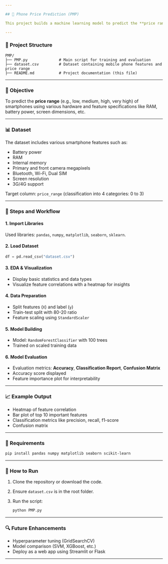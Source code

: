 ```yaml
---

## 📱 Phone Price Prediction (PMP)

This project builds a machine learning model to predict the **price range of mobile phones** based on technical specifications using a **Random Forest Classifier**. It involves data preprocessing, exploratory analysis, model training, and evaluation with visualizations.

---
```


### 📁 Project Structure

```
PMP/
├── PMP.py              # Main script for training and evaluation
├── dataset.csv         # Dataset containing mobile phone features and price range
├── README.md           # Project documentation (this file)
```

---

### 📌 Objective

To predict the **price range** (e.g., low, medium, high, very high) of smartphones using various hardware and feature specifications like RAM, battery power, screen dimensions, etc.

---

### 📊 Dataset

The dataset includes various smartphone features such as:

* Battery power
* RAM
* Internal memory
* Primary and front camera megapixels
* Bluetooth, Wi-Fi, Dual SIM
* Screen resolution
* 3G/4G support

Target column: `price_range` (classification into 4 categories: 0 to 3)

---

### 🧪 Steps and Workflow

#### 1. **Import Libraries**

Used libraries: `pandas`, `numpy`, `matplotlib`, `seaborn`, `sklearn`.

#### 2. **Load Dataset**

```python
df = pd.read_csv("dataset.csv")
```

#### 3. **EDA & Visualization**

* Display basic statistics and data types
* Visualize feature correlations with a heatmap for insights

#### 4. **Data Preparation**

* Split features (`X`) and label (`y`)
* Train-test split with 80-20 ratio
* Feature scaling using `StandardScaler`

#### 5. **Model Building**

* Model: `RandomForestClassifier` with 100 trees
* Trained on scaled training data

#### 6. **Model Evaluation**

* Evaluation metrics: **Accuracy**, **Classification Report**, **Confusion Matrix**
* Accuracy score displayed
* Feature importance plot for interpretability

---

### 📈 Example Output

* Heatmap of feature correlation
* Bar plot of top 10 important features
* Classification metrics like precision, recall, f1-score
* Confusion matrix

---

### 🧰 Requirements

```bash
pip install pandas numpy matplotlib seaborn scikit-learn
```

---

### 🚀 How to Run

1. Clone the repository or download the code.
2. Ensure `dataset.csv` is in the root folder.
3. Run the script:

   ```bash
   python PMP.py
   ```

---

### 🔍 Future Enhancements

* Hyperparameter tuning (GridSearchCV)
* Model comparison (SVM, XGBoost, etc.)
* Deploy as a web app using Streamlit or Flask

---


